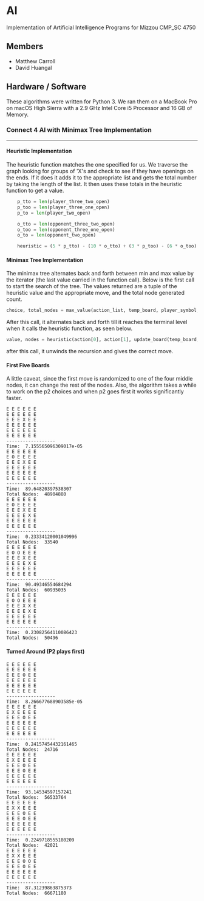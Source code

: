 # AI
Implementation of Artificial Intelligence Programs for Mizzou CMP_SC 4750

## Members
* Matthew Carroll
* David Huangal

## Hardware / Software
These algorithms were written for Python 3. We ran them on a MacBook Pro on macOS High Sierra with a 2.9 GHz Intel Core i5 Processor and 16 GB of Memory.

### Connect 4 AI with Minimax Tree Implementation
---
#### Heuristic Implementation

The heuristic function matches the one specified for us. We traverse the graph looking for groups of 'X's and check to see if they have openings on the ends. If it does it adds it to the appropriate list and gets the total number by taking the length of the list. It then uses these totals in the heuristic function to get a value.
```python
    p_tto = len(player_three_two_open)
    p_too = len(player_three_one_open)
    p_to = len(player_two_open)

    o_tto = len(opponent_three_two_open)
    o_too = len(opponent_three_one_open)
    o_to = len(opponent_two_open)

    heuristic = (5 * p_tto) - (10 * o_tto) + (3 * p_too) - (6 * o_too) + p_to - o_to
```

#### Minimax Tree Implementation

The minimax tree alternates back and forth between min and max value by the iterator (the last value carried in the function call). Below is the first call to start the search of the tree. The values returned are a tuple of the heuristic value and the appropriate move, and the total node generated count.  
```python
choice, total_nodes = max_value(action_list, temp_board, player_symbol, player_win, opp_win, opponent_symbol, 0)
```

After this call, it alternates back and forth till it reaches the terminal level when it calls the heuristic function, as seen below.

```python
value, nodes = heuristic(action[0], action[1], update_board(temp_board, player, action), player_char, opp_char, player_win, opp_win)
```

after this call, it unwinds the recursion and gives the correct move.

#### First Five Boards

A little caveat, since the first move is randomized to one of the four middle nodes, it can change the rest of the nodes. Also, the algorithm takes a while to work on the p2 choices and when p2 goes first it works significantly faster. 

```
E E E E E E 
E E E E E E 
E E E X E E 
E E E E E E 
E E E E E E 
E E E E E E 
------------------
Time:  7.155565096309017e-05
E E E E E E 
E O E E E E 
E E E X E E 
E E E E E E 
E E E E E E 
E E E E E E 
------------------
Time:  89.64820397538307
Total Nodes:  48904880
E E E E E E 
E O E E E E 
E E E X E E 
E E E E X E 
E E E E E E 
E E E E E E 
------------------
Time:  0.23334120001049996
Total Nodes:  33540
E E E E E E 
E O O E E E 
E E E X E E 
E E E E X E 
E E E E E E 
E E E E E E 
------------------
Time:  90.49346554684294
Total Nodes:  60935035
E E E E E E 
E O O E E E 
E E E X X E 
E E E E X E 
E E E E E E 
E E E E E E 
------------------
Time:  0.23082564110086423
Total Nodes:  50496
```


#### Turned Around (P2 plays first)

```
E E E E E E 
E E E E E E 
E E E O E E 
E E E E E E 
E E E E E E 
E E E E E E 
------------------
Time:  8.266677688903585e-05
E E E E E E 
E X E E E E 
E E E O E E 
E E E E E E 
E E E E E E 
E E E E E E 
------------------
Time:  0.24157454432161465
Total Nodes:  24716
E E E E E E 
E X E E E E 
E E E O E E 
E E E O E E 
E E E E E E 
E E E E E E 
------------------
Time:  93.14534597157241
Total Nodes:  56533764
E E E E E E 
E X X E E E 
E E E O E E 
E E E O E E 
E E E E E E 
E E E E E E 
------------------
Time:  0.2249718555180209
Total Nodes:  42021
E E E E E E 
E X X E E E 
E E E O O E 
E E E O E E 
E E E E E E 
E E E E E E 
------------------
Time:  87.31239863875373
Total Nodes:  66671180

```
